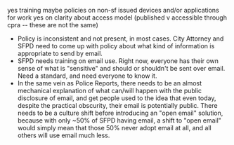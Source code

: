 yes training
maybe policies on non-sf issued devices and/or applications for work
yes on clarity about access model (published v accessible through cpra -- these are not the same)

* Policy is inconsistent and not present, in most cases. City Attorney and SFPD need to come up with policy about what kind of information is appropriate to send by email.
* SFPD needs training on email use. Right now, everyone has their own sense of what is "sensitive" and should or shouldn't be sent over email. Need a standard, and need everyone to know it.
* In the same vein as Police Reports, there needs to be an almost mechanical explanation of what can/will happen with the public disclosure of email, and get people used to the idea that even today, despite the practical obscurity, their email is potentially public. There needs to be a culture shift before introducing an "open email" solution, because with only ~50% of SFPD having email, a shift to "open email" would simply mean that those 50% never adopt email at all, and all others will use email much less.